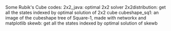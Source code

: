 Some Rubik's Cube codes:
2x2_java: optimal 2x2 solver
2x2distribution: get all the states indexed by optimal solution of 2x2 cube
cubeshape_sq1: an image of the cubeshape tree of Square-1, made with networkx and matplotlib
skewb: get all the states indexed by optimal solution of skewb
